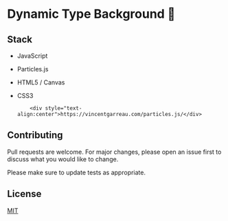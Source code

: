 # Dynamic Type Background 🚀


## Stack 

* JavaScript
* Particles.js
* HTML5 / Canvas
* CSS3

          
          <div style="text-align:center">https://vincentgarreau.com/particles.js/</div>
                                                       
## Contributing
Pull requests are welcome. For major changes, please open an issue first to discuss what you would like to change.

Please make sure to update tests as appropriate.

## License
[MIT](https://choosealicense.com/licenses/mit/)
